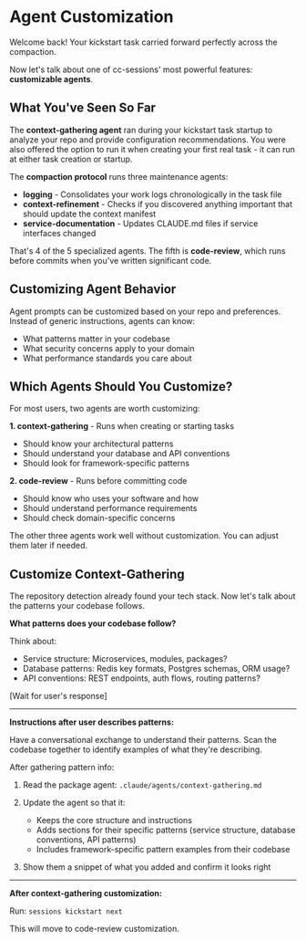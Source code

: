 # Agent Customization

Welcome back! Your kickstart task carried forward perfectly across the compaction.

Now let's talk about one of cc-sessions' most powerful features: **customizable agents**.

## What You've Seen So Far

The **context-gathering agent** ran during your kickstart task startup to analyze your repo and provide configuration recommendations. You were also offered the option to run it when creating your first real task - it can run at either task creation or startup.

The **compaction protocol** runs three maintenance agents:
- **logging** - Consolidates your work logs chronologically in the task file
- **context-refinement** - Checks if you discovered anything important that should update the context manifest
- **service-documentation** - Updates CLAUDE.md files if service interfaces changed

That's 4 of the 5 specialized agents. The fifth is **code-review**, which runs before commits when you've written significant code.

## Customizing Agent Behavior

Agent prompts can be customized based on your repo and preferences. Instead of generic instructions, agents can know:
- What patterns matter in your codebase
- What security concerns apply to your domain
- What performance standards you care about

## Which Agents Should You Customize?

For most users, two agents are worth customizing:

**1. context-gathering** - Runs when creating or starting tasks
- Should know your architectural patterns
- Should understand your database and API conventions
- Should look for framework-specific patterns

**2. code-review** - Runs before committing code
- Should know who uses your software and how
- Should understand performance requirements
- Should check domain-specific concerns

The other three agents work well without customization. You can adjust them later if needed.

## Customize Context-Gathering

The repository detection already found your tech stack. Now let's talk about the patterns your codebase follows.

**What patterns does your codebase follow?**

Think about:
- Service structure: Microservices, modules, packages?
- Database patterns: Redis key formats, Postgres schemas, ORM usage?
- API conventions: REST endpoints, auth flows, routing patterns?

[Wait for user's response]

---

**Instructions after user describes patterns:**

Have a conversational exchange to understand their patterns. Scan the codebase together to identify examples of what they're describing.

After gathering pattern info:

1. Read the package agent: `.claude/agents/context-gathering.md`
2. Update the agent so that it:
   - Keeps the core structure and instructions
   - Adds sections for their specific patterns (service structure, database conventions, API patterns)
   - Includes framework-specific pattern examples from their codebase

3. Show them a snippet of what you added and confirm it looks right

---

**After context-gathering customization:**

Run: `sessions kickstart next`

This will move to code-review customization.
